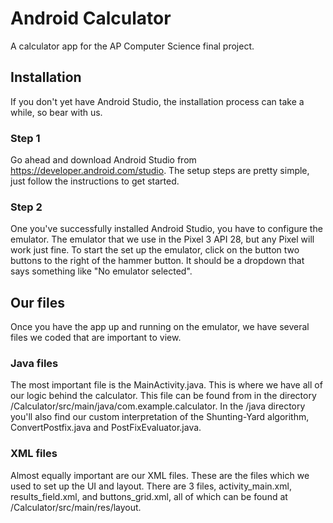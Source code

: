 # Android Calculator
A calculator app for the AP Computer Science final project.

## Installation
If you don't yet have Android Studio, the installation process can take a while, so bear with us.
### Step 1
Go ahead and download Android Studio from https://developer.android.com/studio. The setup steps are pretty simple, 
just follow the instructions to get started. 
### Step 2
One you've successfully installed Android Studio, you have to configure the emulator. The emulator that we
use in the Pixel 3 API 28, but any Pixel will work just fine. To start the set up the emulator, click on the button two buttons to the right of the hammer button. It should be a dropdown that says something like "No emulator selected".
## Our files
Once you have the app up and running on the emulator, we have several files we coded that are important to view.
### Java files
The most important file is the MainActivity.java. This is where we have all of our logic behind the calculator. This file can be found from in the directory /Calculator/src/main/java/com.example.calculator. In the /java directory you'll also find our custom interpretation of the Shunting-Yard algorithm, ConvertPostfix.java and PostFixEvaluator.java. 
### XML files
Almost equally important are our XML files. These are the files which we used to set up the UI and layout. There are 3 files, activity_main.xml, results_field.xml, and buttons_grid.xml, all of which can be found at /Calculator/src/main/res/layout. 
